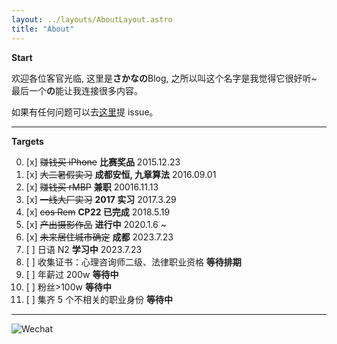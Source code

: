 ```yaml
---
layout: ../layouts/AboutLayout.astro
title: "About"
---
```


**Start**

欢迎各位客官光临, 这里是**さかなの**Blog, 之所以叫这个名字是我觉得它很好听~ 最后一个**の**能让我连接很多内容。

如果有任何问题可以去[这里](https://github.com/lc4t/lc4t.github.io/issues/new)提 issue。

---

**Targets**

0. [x] ~~赚钱买 iPhone~~ **比赛奖品** 2015.12.23
1. [x] ~~大二暑假实习~~ **成都安恒, 九章算法** 2016.09.01
2. [x] ~~赚钱买 rMBP~~ **兼职** 20016.11.13
3. [x] ~~一线大厂实习~~ **2017 实习** 2017.3.29
4. [x] ~~cos Rem~~ **CP22 已完成** 2018.5.19
5. [x] ~~产出摄影作品~~ **进行中** 2020.1.6 ~
6. [x] ~~未来居住城市确定~~ **成都** 2023.7.23
7. [ ] 日语 N2 **学习中** 2023.7.23
8. [ ] 收集证书：心理咨询师二级、法律职业资格 **等待排期**
9. [ ] 年薪过 200w **等待中**
10. [ ] 粉丝>100w **等待中**
11. [ ] 集齐 5 个不相关的职业身份 **等待中**

---

![Wechat](/images/about/wechat.jpg)

<!--
颜色说明:

数字进度: #46A3FF
表示进行时：#4EFEB3
表示等待中：FF60AF
归档信息: #7B7B7B
IMAGE: 87ceeb
时间范围：#BE77FF -->

<!--
<div>
  <img src="/assets/dev.svg" class="sm:w-1/2 mx-auto" alt="coding dev illustration">
</div> -->
